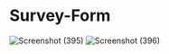 # Survey-Form

![Screenshot (395)](https://user-images.githubusercontent.com/72073065/123635724-9f2a0a00-d839-11eb-9cad-80c47fb2f0ea.png)
![Screenshot (396)](https://user-images.githubusercontent.com/72073065/123635791-b1a44380-d839-11eb-8ab9-8456aa5fc4d2.png)

